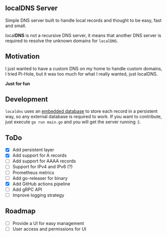 ## localDNS Server

Simple DNS server built to handle local records and thought to be easy, fast and small.

local**DNS** is not a recursive DNS server, it means that another DNS server is required to resolve the unknown domains for `localDNS`.

## Motivation

I just wanted to have a custom DNS on my home to handle custom domains, I tried Pi-Hole, but it was too much for what I really wanted, just localDNS.

**Just for fun**

## Development

`localdns` uses an [embedded database](https://github.com/akrylysov/pogreb) to store each record in a persistent way, so any external database is required to work.
If you want to contribute, just execute `go run main.go` and you will get the server running :).

## ToDo

- [x] Add persistent layer
- [x] Add support for A records
- [ ] Add support for AAAA records
- [ ] Support for IPv4 and IPv6 (?)
- [ ] Prometheus metrics
- [ ] Add go-releaser for binary
- [x] Add GitHub actions pipeline
- [ ] Add gRPC API
- [ ] Improve logging strategy

## Roadmap

- [ ] Provide a UI for easy management
- [ ] User access and permissions for UI
